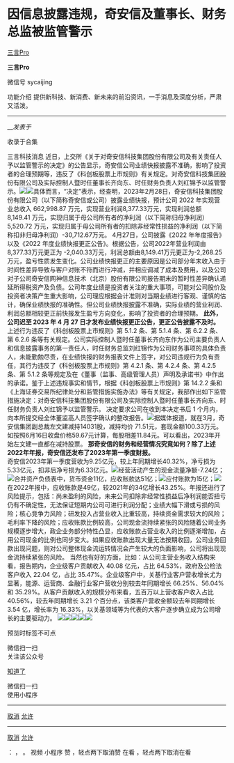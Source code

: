 #  因信息披露违规，奇安信及董事长、财务总监被监管警示

[ 三言Pro ](javascript:void\(0\);)

**三言Pro** ![]()

微信号 sycaijing

功能介绍 提供新科技、新消费、新未来的前沿资讯，一手消息及深度分析，严肃又活泼。

____

___发表于_

收录于合集

三言科技消息
近日，上交所《关于对奇安信科技集团股份有限公司及有关责任人予以监管警示的决定》的公告显示，奇安信公司业绩快报披露不准确，影响了投资者的合理预期等，违反了《科创板股票上市规则》有关规定。对奇安信科技集团股份有限公司及实际控制人暨时任董事长齐向东、时任财务负责人刘红锦予以监管警示。![](http://hk-proxy.gitwarp.com/https://raw.githubusercontent.com/tuchuang9/tc1/refs/heads/main/public/20230623222724.png)![](http://hk-proxy.gitwarp.com/https://raw.githubusercontent.com/tuchuang9/tc1/refs/heads/main/public/20230623222725.png)具体而言，“决定”表示，经查明，2023年2月28日，奇安信科技集团股份有限公司（以下简称奇安信或公司）披露业绩快报，预计公司
2022 年实现营业总收入 662,998.87 万元，实现营业利润8,377.33万元，实现利润总额 8,149.41
万元，实现归属于母公司所有者的净利润（以下简称归母净利润）5,520.72
万元，实现归属于母公司所有者的扣除非经常性损益的净利润（以下简称扣非归母净利润）-30,712.67万元。 4月27日，公司披露《2022
年年度报告》以及《2022 年度业绩快报更正公告》。根据公告，公司2022年营业利润由8,377.33万元更正为
-2,040.33万元，利润总额由8,149.41万元更正为-2,268.25万元，盈亏性质发生变化。公司业绩快报更正的主要原因是公司部分年末收入由于时间性差异导致与客户对账不符而进行冲减，并相应调减了成本及费用，以及公司对子公司奇安信网神信息技术（北京）股份有限公司报告期末的暂时性差异确认递延所得税资产及负债。公司年度业绩是投资者关注的重大事项，可能对公司股价及投资者决策产生重大影响，公司理应根据会计准则对当期业绩进行客观、谨慎的估计，确保业绩快报的准确性。但公司业绩快报披露不准确，实际业绩的营业利润、利润总额相较更正前快报发生盈亏方向变化，影响了投资者的合理预期。
**此外，公司迟至 2023 年 4 月 27 日才发布业绩快报更正公告，更正公告披露不及时。** 上述行为违反了《科创板股票上市规则》第 5.1.2
条、第 5.1.4 条、第 6.2.2 条、第 6.2.6
条等有关规定。公司实际控制人暨时任董事长齐向东作为公司主要负责人和信息披露事务的第一责任人，时任财务总监刘红锦作为公司财务事项的具体负责人，未能勤勉尽责，在业绩快报的财务报表文件上签字，对公司违规行为负有责任，其行为违反了《科创板股票上市规则》第
4.2.1 条、第 4.2.4 条、第 4.2.5 条、第 5.1.2
条等规定及在《董事（监事、高级管理人员）声明及承诺书》中作出的承诺。鉴于上述违规事实和情节，根据《科创板股票上市规则》第 14.2.2
条和《上海证券交易所纪律处分和监管措施实施办法》等有关规定，我部作出如下监管措施决定：对奇安信科技集团股份有限公司及实际控制人暨时任董事长齐向东、时任财务负责人刘红锦予以监管警示。
决定要求公司在收到本决定书后 1
个月内，向本所提交经全体董监高人员签字确认的整改报告。![](http://hk-proxy.gitwarp.com/https://raw.githubusercontent.com/tuchuang9/tc1/refs/heads/main/public/20230623222726.png)据媒体报道，就在3月，奇安信集团副总裁左文建减持14031股，减持均价
71.51元，套现金额100.33万元。如按照6月16日收盘价格59.67元计算，每股相差11.84元。可以看出，2023年开始左文建一直都在减持股票。
**那奇安信的财务和经营情况究竟如何？除了上述2022年年报，奇安信还发布了2023年第一季度财报。**  
奇安信2023年第一季度营收为9.25亿元，较上年同期增长40.32%，净亏损为5.33亿元，扣非后净亏损为6.33亿元。![](http://hk-proxy.gitwarp.com/https://raw.githubusercontent.com/tuchuang9/tc1/refs/heads/main/public/20230623222728.png)经营活动产生的现金流量净额-7.24亿；![](http://hk-proxy.gitwarp.com/https://raw.githubusercontent.com/tuchuang9/tc1/refs/heads/main/public/20230623222729.png)合并资产负债表中，货币资金11亿，应收账款达51亿；![](http://hk-proxy.gitwarp.com/https://raw.githubusercontent.com/tuchuang9/tc1/refs/heads/main/public/20230623222730.png)应付账款为15亿；![](http://hk-proxy.gitwarp.com/https://raw.githubusercontent.com/tuchuang9/tc1/refs/heads/main/public/20230623222732.png)在2022年报中，应收账款是49亿，较2021年的34亿增长43.25%。年报还进行了风险提示，包括：尚未盈利的风险，未来公司扣除非经常性损益后净利润能否扭亏仍有不确定性，无法保证短期内公司可进行利润分配；业绩大幅下滑或亏损的风险；核心竞争力风险；研发投入占营业收入比重较高，持续资金需求较大的风险；毛利率下降的风险；应收账款比例较高，公司现金流持续紧张的风险随着公司业务规模逐步增大，政企业务部分特性凸显，应收账款占营业收入的比例逐渐增加，占用公司现金的比例也同步变大。如果应收账款出现大量无法按期收回，公司业务回款出现问题，则对公司整体现金流运转情况会产生较大的负面影响，公司将出现现金流持续紧张的风险。
当然也有好的方面，比如：从公司主营业务收入结构来看，报告期内，企业级客户贡献收入 40.08 亿元，占比 64.53%，政府及公检法客户收入 22.04
亿，占比 35.47%。企业级客户中，关基行业客户营收增长尤为显著，能源、运营商、金融行业客户营收分别较去年同期增长 66.25%、56.04%和
35.29%。从客户贡献收入的规模分布来看，五百万以上营收客户收入占比 40.56%，较去年同期增长 3.21 个百分点，该类客户营收金额较去年同期增长
3.54 亿，增长率为 16.33%，以关基领域等为代表的大客户逐步确立成为公司增长的主要驱动力。
![](http://hk-proxy.gitwarp.com/https://raw.githubusercontent.com/tuchuang9/tc1/refs/heads/main/public/20230623222734.png)[![](http://hk-proxy.gitwarp.com/https://raw.githubusercontent.com/tuchuang9/tc1/refs/heads/main/public/20230623222735.png)](http://mp.weixin.qq.com/s?__biz=MzU2ODcwMDY2NA==&mid=2247549317&idx=1&sn=54e083ea98534b6281e88049136d3ee9&chksm=fc8bba12cbfc33048384131aeca01fcf4c8a81c525eda1fbc407ca278775933f1d51e52db533&scene=21#wechat_redirect)[![](http://hk-proxy.gitwarp.com/https://raw.githubusercontent.com/tuchuang9/tc1/refs/heads/main/public/20230623222737.png)](http://mp.weixin.qq.com/s?__biz=MzU2ODcwMDY2NA==&mid=2247549240&idx=1&sn=f5ef6607946a49f26d85048f3695a9aa&chksm=fc8bbaafcbfc33b9f7701c59cb2f10320ca64746a9cb723c19e012d77b3102d7cecb9fa71eb4&scene=21#wechat_redirect)[![](http://hk-proxy.gitwarp.com/https://raw.githubusercontent.com/tuchuang9/tc1/refs/heads/main/public/20230623222738.png)](http://mp.weixin.qq.com/s?__biz=MzU2ODcwMDY2NA==&mid=2247549105&idx=1&sn=44fb43a27e8440a8a2f75ebf009583e5&chksm=fc8bbb26cbfc3230b3dedc67a6adee2b9ddb7757575f7e5588b279026137e2f88392db32a93a&scene=21#wechat_redirect)[![](http://hk-proxy.gitwarp.com/https://raw.githubusercontent.com/tuchuang9/tc1/refs/heads/main/public/20230623222740.png)](http://mp.weixin.qq.com/s?__biz=MzU2ODcwMDY2NA==&mid=2247549051&idx=1&sn=3a174fdc40b5f2430a590c7366794b3e&chksm=fc8bbbeccbfc32fa4932dcacd1a611fd673b0c8162acda86e34368983ede633ea36d4ee142f2&scene=21#wechat_redirect)  

预览时标签不可点

微信扫一扫  
关注该公众号

[知道了](javascript:;)

微信扫一扫  
使用小程序

****

[取消](javascript:void\(0\);) [允许](javascript:void\(0\);)

****

[取消](javascript:void\(0\);) [允许](javascript:void\(0\);)

： ， 。   视频 小程序 赞 ，轻点两下取消赞 在看 ，轻点两下取消在看

